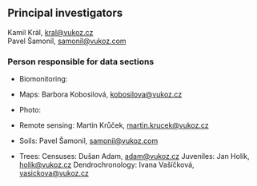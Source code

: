 ## Principal investigators  

Kamil Král, kral@vukoz.cz  
Pavel Šamonil, samonil@vukoz.com  


### Person responsible for data sections  

- Biomonitoring:

- Maps: Barbora Kobosilová, kobosilova@vukoz.cz

- Photo:

- Remote sensing: Martin Krůček, martin.krucek@vukoz.cz

- Soils: 	Pavel Šamonil, samonil@vukoz.com  

- Trees: 	Censuses: Dušan Adam, adam@vukoz.cz
			Juveniles: Jan Holík, holik@vukoz.cz
			Dendrochronology: Ivana Vašíčková, vasickova@vukoz.cz
		